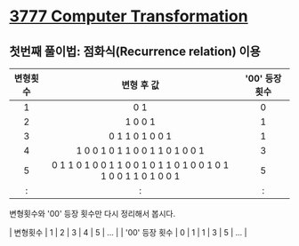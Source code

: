 # [3777 Computer Transformation](https://www.acmicpc.net/problem/3777)
## 첫번째 풀이법: 점화식(Recurrence relation) 이용
| 변형횟수 | 변형 후 값 | '00' 등장 횟수 |
|:--------:|:--------:|:--------:|
| 1 | 0 1 | 0 |
| 2 | 1 0 0 1 | 1 |
| 3 | 0 1 1 0 1 0 0 1 | 1 |
| 4 | 1 0 0 1 0 1 1 0 0 1 1 0 1 0 0 1 | 3 |
| 5 | 0 1 1 0 1 0 0 1 1 0 0 1 0 1 1 0 1 0 0 1 0 1 1 0 0 1 1 0 1 0 0 1 | 5 |
| : | : | : |

변형횟수와 '00' 등장 횟수만 다시 정리해서 봅시다.

| 변형횟수 | 1 | 2 | 3 | 4 | 5 | ... |
| '00' 등장 횟수 | 0 | 1 | 1 | 3 | 5 | ... |
